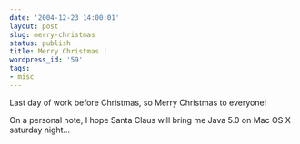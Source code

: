 ```yaml
---
date: '2004-12-23 14:00:01'
layout: post
slug: merry-christmas
status: publish
title: Merry Christmas !
wordpress_id: '59'
tags:
- misc
---
```


Last day of work before Christmas, so Merry Christmas to everyone!
  

On a personal note, I hope Santa Claus will bring me Java 5.0 on Mac OS X saturday night...

